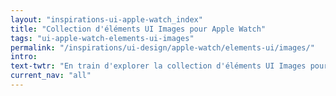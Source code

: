 ```yaml
---
layout: "inspirations-ui-apple-watch_index"
title: "Collection d'éléments UI Images pour Apple Watch"
tags: "ui-apple-watch-elements-ui-images"
permalink: "/inspirations/ui-design/apple-watch/elements-ui/images/"
intro:
text-twtr: "En train d'explorer la collection d'éléments UI Images pour Apple Watch – @MagDuWebdesign"
current_nav: "all"
---
```

